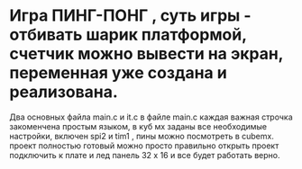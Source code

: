 # Игра ПИНГ-ПОНГ , суть игры - отбивать шарик платформой, счетчик можно вывести на экран, переменная уже создана и реализована.
Два основных файла main.c и it.c в файле main.c каждая важная строчка закоменчена простым языком, в куб мх заданы все необходимые настройки, включен spi2 и tim1 , пины можно посмотреть в cubemx. проект полностью готовый можно просто правильно открыть проект подключить к плате и лед панель 32 х 16 и все будет работать верно. 
 
